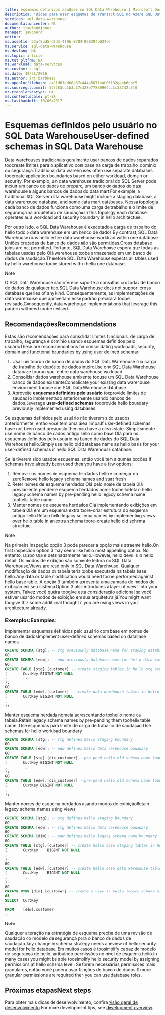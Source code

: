 ```yaml
---
title: esquemas definidos aaaUser no SQL Data Warehouse | Microsoft Docs
description: "Dicas para usar esquemas de Transact-SQL no Azure SQL Data Warehouse para desenvolvimento de soluções."
services: sql-data-warehouse
documentationcenter: NA
author: jrowlandjones
manager: jhubbard
editor: 
ms.assetid: 52af5bd5-d5d3-4f9b-8704-06829fb924e3
ms.service: sql-data-warehouse
ms.devlang: NA
ms.topic: article
ms.tgt_pltfrm: NA
ms.workload: data-services
ms.custom: t-sql
ms.date: 10/31/2016
ms.author: jrj;barbkess
ms.openlocfilehash: c411d6fed68e67c444a5871eab06182eaeb6dbf5
ms.sourcegitcommit: 523283cc1b3c37c428e77850964dc1c33742c5f0
ms.translationtype: MT
ms.contentlocale: pt-BR
ms.lasthandoff: 10/06/2017
---
```

# <a name="user-defined-schemas-in-sql-data-warehouse"></a><span data-ttu-id="7e77c-103">Esquemas definidos pelo usuário no SQL Data Warehouse</span><span class="sxs-lookup"><span data-stu-id="7e77c-103">User-defined schemas in SQL Data Warehouse</span></span>
<span data-ttu-id="7e77c-104">Data warehouses tradicionais geralmente usar bancos de dados separados toocreate limites para o aplicativo com base na carga de trabalho, domínio ou segurança.</span><span class="sxs-lookup"><span data-stu-id="7e77c-104">Traditional data warehouses often use separate databases toocreate application boundaries based on either workload, domain or security.</span></span> <span data-ttu-id="7e77c-105">Por exemplo, um data warehouse tradicional do SQL Server pode incluir um banco de dados de preparo, um banco de dados do data warehouse e alguns bancos de dados do data mart.</span><span class="sxs-lookup"><span data-stu-id="7e77c-105">For example, a traditional SQL Server data warehouse might include a staging database, a data warehouse database, and some data mart databases.</span></span> <span data-ttu-id="7e77c-106">Nessa topologia cada banco de dados funciona como uma carga de trabalho e o limite de segurança na arquitetura de saudação.</span><span class="sxs-lookup"><span data-stu-id="7e77c-106">In this topology each database operates as a workload and security boundary in hello architecture.</span></span>

<span data-ttu-id="7e77c-107">Por outro lado, o SQL Data Warehouse é executado a carga de trabalho do hello todo o data warehouse em um banco de dados.</span><span class="sxs-lookup"><span data-stu-id="7e77c-107">By contrast, SQL Data Warehouse runs hello entire data warehouse workload within one database.</span></span> <span data-ttu-id="7e77c-108">Uniões cruzadas de banco de dados não são permitidas.</span><span class="sxs-lookup"><span data-stu-id="7e77c-108">Cross database joins are not permitted.</span></span> <span data-ttu-id="7e77c-109">Portanto, SQL Data Warehouse espera que todas as tabelas usadas pelo Olá warehouse toobe armazenado em um banco de dados de saudação.</span><span class="sxs-lookup"><span data-stu-id="7e77c-109">Therefore SQL Data Warehouse expects all tables used by hello warehouse toobe stored within hello one database.</span></span>

> [!NOTE]
> <span data-ttu-id="7e77c-110">O SQL Data Warehouse não oferece suporte a consultas cruzadas de banco de dados de qualquer tipo.</span><span class="sxs-lookup"><span data-stu-id="7e77c-110">SQL Data Warehouse does not support cross database queries of any kind.</span></span> <span data-ttu-id="7e77c-111">Consequentemente, as implementações de data warehouse que aproveitam esse padrão precisará toobe revisado.</span><span class="sxs-lookup"><span data-stu-id="7e77c-111">Consequently, data warehouse implementations that leverage this pattern will need toobe revised.</span></span>
> 
> 

## <a name="recommendations"></a><span data-ttu-id="7e77c-112">Recomendações</span><span class="sxs-lookup"><span data-stu-id="7e77c-112">Recommendations</span></span>
<span data-ttu-id="7e77c-113">Estas são recomendações para consolidar limites funcionais, de carga de trabalho, segurança e domínio usando esquemas definidos pelo usuário</span><span class="sxs-lookup"><span data-stu-id="7e77c-113">These are recommendations for consolidating workloads, security, domain and functional boundaries by using user defined schemas</span></span>

1. <span data-ttu-id="7e77c-114">Usar um toorun de banco de dados do SQL Data Warehouse sua carga de trabalho de depósito de dados inteiro</span><span class="sxs-lookup"><span data-stu-id="7e77c-114">Use one SQL Data Warehouse database toorun your entire data warehouse workload</span></span>
2. <span data-ttu-id="7e77c-115">Consolidar dados warehouse ambiente toouse um SQL Data Warehouse banco de dados existente</span><span class="sxs-lookup"><span data-stu-id="7e77c-115">Consolidate your existing data warehouse environment toouse one SQL Data Warehouse database</span></span>
3. <span data-ttu-id="7e77c-116">Aproveite **esquemas definidos pelo usuário** tooprovide limites de saudação implementado anteriormente usando bancos de dados.</span><span class="sxs-lookup"><span data-stu-id="7e77c-116">Leverage **user-defined schemas** tooprovide hello boundary previously implemented using databases.</span></span>

<span data-ttu-id="7e77c-117">Se esquemas definidos pelo usuário não tiverem sido usados anteriormente, então você tem uma área limpa.</span><span class="sxs-lookup"><span data-stu-id="7e77c-117">If user-defined schemas have not been used previously then you have a clean slate.</span></span> <span data-ttu-id="7e77c-118">Simplesmente use nome de banco de dados antigo hello como base Olá para os esquemas definidos pelo usuário no banco de dados do SQL Data Warehouse hello.</span><span class="sxs-lookup"><span data-stu-id="7e77c-118">Simply use hello old database name as hello basis for your user-defined schemas in hello SQL Data Warehouse database.</span></span>

<span data-ttu-id="7e77c-119">Se já tiverem sido usados esquemas, então você tem algumas opções:</span><span class="sxs-lookup"><span data-stu-id="7e77c-119">If schemas have already been used then you have a few options:</span></span>

1. <span data-ttu-id="7e77c-120">Remover os nomes de esquema herdados hello e começar do zero</span><span class="sxs-lookup"><span data-stu-id="7e77c-120">Remove hello legacy schema names and start fresh</span></span>
2. <span data-ttu-id="7e77c-121">Reter nomes de esquema herdados Olá pelo nome de tabela Olá previamente pendente esquema herdados nome toohello</span><span class="sxs-lookup"><span data-stu-id="7e77c-121">Retain hello legacy schema names by pre-pending hello legacy schema name toohello table name</span></span>
3. <span data-ttu-id="7e77c-122">Manter nomes de esquema herdados Olá implementando exibições em tabela Olá em um esquema extra toore-criar estrutura do esquema antigo hello.</span><span class="sxs-lookup"><span data-stu-id="7e77c-122">Retain hello legacy schema names by implementing views over hello table in an extra schema toore-create hello old schema structure.</span></span>

> [!NOTE]
> <span data-ttu-id="7e77c-123">Na primeira inspeção opção 3 pode parecer a opção mais atraente hello.</span><span class="sxs-lookup"><span data-stu-id="7e77c-123">On first inspection option 3 may seem like hello most appealing option.</span></span> <span data-ttu-id="7e77c-124">No entanto, Diabo Olá é detalhadamente hello.</span><span class="sxs-lookup"><span data-stu-id="7e77c-124">However, hello devil is in hello detail.</span></span> <span data-ttu-id="7e77c-125">Os modos de exibição são somente leitura no SQL Data Warehouse.</span><span class="sxs-lookup"><span data-stu-id="7e77c-125">Views are read only in SQL Data Warehouse.</span></span> <span data-ttu-id="7e77c-126">Qualquer modificação de dados ou tabela teria toobe executada na tabela base hello.</span><span class="sxs-lookup"><span data-stu-id="7e77c-126">Any data or table modification would need toobe performed against hello base table.</span></span> <span data-ttu-id="7e77c-127">A opção 3 também apresenta uma camada de modos de exibição em seu sistema.</span><span class="sxs-lookup"><span data-stu-id="7e77c-127">Option 3 also introduces a layer of views into your system.</span></span> <span data-ttu-id="7e77c-128">Talvez você queira toogive esta consideração adicional se você estiver usando modos de exibição em sua arquitetura já.</span><span class="sxs-lookup"><span data-stu-id="7e77c-128">You might want toogive this some additional thought if you are using views in your architecture already.</span></span>
> 
> 

### <a name="examples"></a><span data-ttu-id="7e77c-129">Exemplos:</span><span class="sxs-lookup"><span data-stu-id="7e77c-129">Examples:</span></span>
<span data-ttu-id="7e77c-130">Implementar esquemas definidos pelo usuário com base em nomes de banco de dados</span><span class="sxs-lookup"><span data-stu-id="7e77c-130">Implement user-defined schemas based on database names</span></span>

```sql
CREATE SCHEMA [stg]; -- stg previously database name for staging database
GO
CREATE SCHEMA [edw]; -- edw previously database name for hello data warehouse
GO
CREATE TABLE [stg].[customer] -- create staging tables in hello stg schema
(       CustKey BIGINT NOT NULL
,       ...
);
GO
CREATE TABLE [edw].[customer] -- create data warehouse tables in hello edw schema
(       CustKey BIGINT NOT NULL
,       ...
);
```

<span data-ttu-id="7e77c-131">Manter esquema herdada nomeia acrescentando toohello nome da tabela.</span><span class="sxs-lookup"><span data-stu-id="7e77c-131">Retain legacy schema names by pre-pending them toohello table name.</span></span> <span data-ttu-id="7e77c-132">Use esquemas para limite de carga de trabalho de saudação.</span><span class="sxs-lookup"><span data-stu-id="7e77c-132">Use schemas for hello workload boundary.</span></span>

```sql
CREATE SCHEMA [stg]; -- stg defines hello staging boundary
GO
CREATE SCHEMA [edw]; -- edw defines hello data warehouse boundary
GO
CREATE TABLE [stg].[dim_customer] --pre-pend hello old schema name toohello table and create in hello staging boundary
(       CustKey BIGINT NOT NULL
,       ...
);
GO
CREATE TABLE [edw].[dim_customer] --pre-pend hello old schema name toohello table and create in hello data warehouse boundary
(       CustKey BIGINT NOT NULL
,       ...
);
```

<span data-ttu-id="7e77c-133">Manter nomes de esquema herdados usando modos de exibição</span><span class="sxs-lookup"><span data-stu-id="7e77c-133">Retain legacy schema names using views</span></span>

```sql
CREATE SCHEMA [stg]; -- stg defines hello staging boundary
GO
CREATE SCHEMA [edw]; -- stg defines hello data warehouse boundary
GO
CREATE SCHEMA [dim]; -- edw defines hello legacy schema name boundary
GO
CREATE TABLE [stg].[customer] -- create hello base staging tables in hello staging boundary
(       CustKey    BIGINT NOT NULL
,       ...
)
GO
CREATE TABLE [edw].[customer] -- create hello base data warehouse tables in hello data warehouse boundary
(       CustKey    BIGINT NOT NULL
,       ...
)
GO
CREATE VIEW [dim].[customer] -- create a view in hello legacy schema name boundary for presentation consistency purposes only
AS
SELECT  CustKey
,       ...
FROM    [edw].customer
;
```

> [!NOTE]
> <span data-ttu-id="7e77c-134">Qualquer alteração na estratégia de esquema precisa de uma revisão de saudação do modelo de segurança para o banco de dados de saudação.</span><span class="sxs-lookup"><span data-stu-id="7e77c-134">Any change in schema strategy needs a review of hello security model for hello database.</span></span> <span data-ttu-id="7e77c-135">Em muitos casos é toosimplify capaz de modelo de segurança de hello, atribuindo permissões no nível de esquema hello.</span><span class="sxs-lookup"><span data-stu-id="7e77c-135">In many cases you might be able toosimplify hello security model by assigning permissions at hello schema level.</span></span> <span data-ttu-id="7e77c-136">Se forem necessárias permissões mais granulares, então você poderá usar funções de banco de dados.</span><span class="sxs-lookup"><span data-stu-id="7e77c-136">If more granular permissions are required then you can use database roles.</span></span>
> 
> 

## <a name="next-steps"></a><span data-ttu-id="7e77c-137">Próximas etapas</span><span class="sxs-lookup"><span data-stu-id="7e77c-137">Next steps</span></span>
<span data-ttu-id="7e77c-138">Para obter mais dicas de desenvolvimento, confira [visão geral de desenvolvimento][development overview].</span><span class="sxs-lookup"><span data-stu-id="7e77c-138">For more development tips, see [development overview][development overview].</span></span>

<!--Image references-->

<!--Article references-->
[development overview]: sql-data-warehouse-overview-develop.md

<!--MSDN references-->

<!--Other Web references-->
